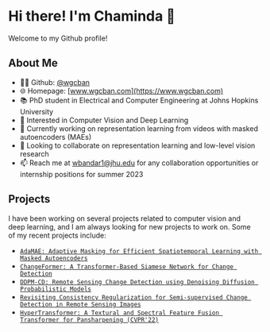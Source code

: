 # Hi there! I'm Chaminda 👋

Welcome to my Github profile!

## About Me

- 👨‍💻 Github: [@wgcban](https://github.com/wgcban)
- 🌐 Homepage: [www.wgcban.com](https://www.wgcban.com)
- 📚 PhD student in Electrical and Computer Engineering at Johns Hopkins University
- 👀 Interested in Computer Vision and Deep Learning
- 🌱 Currently working on representation learning from videos with masked autoencoders (MAEs)
- 💞️ Looking to collaborate on representation learning and low-level vision research
- 📫 Reach me at wbandar1@jhu.edu for any collaboration opportunities or internship positions for summer 2023

## Projects

I have been working on several projects related to computer vision and deep learning, and I am always looking for new projects to work on. Some of my recent projects include:

- [``AdaMAE: Adaptive Masking for Efficient Spatiotemporal Learning with Masked Autoencoders``](https://github.com/wgcban/adamae)
- [``ChangeFormer: A Transformer-Based Siamese Network for Change Detection``](https://github.com/wgcban/ChangeFormer)
- [``DDPM-CD: Remote Sensing Change Detection using Denoising Diffusion Probabilistic Models``](https://github.com/wgcban/ddpm-cd)
- [``Revisiting Consistency Regularization for Semi-supervised Change Detection in Remote Sensing Images``](https://github.com/wgcban/SemiCD)
- [``HyperTransformer: A Textural and Spectral Feature Fusion Transformer for Pansharpening (CVPR'22)``](https://github.com/wgcban/HyperTransformer)
